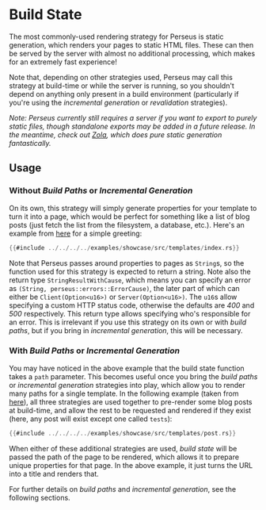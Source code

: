 # Build State

The most commonly-used rendering strategy for Perseus is static generation, which renders your pages to static HTML files. These can then be served by the server with almost no additional processing, which makes for an extremely fast experience!

Note that, depending on other strategies used, Perseus may call this strategy at build-time or while the server is running, so you shouldn't depend on anything only present in a build environment (particularly if you're using the _incremental generation_ or _revalidation_ strategies).

_Note: Perseus currently still requires a server if you want to export to purely static files, though standalone exports may be added in a future release. In the meantime, check out [Zola](https://getzola.org), which does pure static generation fantastically._

## Usage

### Without _Build Paths_ or _Incremental Generation_

On its own, this strategy will simply generate properties for your template to turn it into a page, which would be perfect for something like a list of blog posts (just fetch the list from the filesystem, a database, etc.). Here's an example from [here](https://github.com/arctic-hen7/perseus/blob/main/examples/showcase/src/templates/index.rs) for a simple greeting:

```rust
{{#include ../../../../examples/showcase/src/templates/index.rs}}
```

Note that Perseus passes around properties to pages as `String`s, so the function used for this strategy is expected to return a string. Note also the return type `StringResultWithCause`, which means you can specify an error as `(String, perseus::errors::ErrorCause)`, the later part of which can either be `Client(Option<u16>)` or `Server(Option<u16>)`. The `u16`s allow specifying a custom HTTP status code, otherwise the defaults are _400_ and _500_ respectively. This return type allows specifying who's responsible for an error. This is irrelevant if you use this strategy on its own or with _build paths_, but if you bring in _incremental generation_, this will be necessary.

### With _Build Paths_ or _Incremental Generation_

You may have noticed in the above example that the build state function takes a `path` parameter. This becomes useful once you bring the _build paths_ or _incremental generation_ strategies into play, which allow you to render many paths for a single template. In the following example (taken from [here](https://github.com/arctic-hen7/perseus/blob/main/examples/showcase/src/templates/post.rs)), all three strategies are used together to pre-render some blog posts at build-time, and allow the rest to be requested and rendered if they exist (here, any post will exist except one called `tests`):

```rust
{{#include ../../../../examples/showcase/src/templates/post.rs}}
```

When either of these additional strategies are used, _build state_ will be passed the path of the page to be rendered, which allows it to prepare unique properties for that page. In the above example, it just turns the URL into a title and renders that.

For further details on _build paths_ and _incremental generation_, see the following sections.

